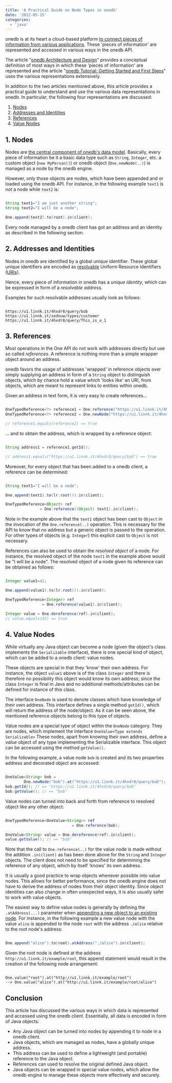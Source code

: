 ```yaml
---
title: 'A Practical Guide on Node Types in onedb'
date: '2012-05-15'
categories:
  - 'java'
---
```


onedb is at its heart a cloud-based platform [to connect pieces of information from various applications](http://maxrohde.com/2012/05/06/introducing-onedb/ 'onedb overview'). These 'pieces of information' are represented and accessed in various ways in the onedb API.

The article "[onedb Architecture and Design](http://maxrohde.com/2012/05/06/onedb-architecture-and-design/ 'onedb architecture and design')" provides a conceptual definition of most ways in which these 'pieces of information' are represented and the article "[onedb Tutorial: Getting Started and First Steps](http://maxrohde.com/2012/05/06/onedb-tutorial/ 'onedb tutorial')" uses the various representations extensively.

In addition to the two articles mentioned above, this article provides a practical guide to understand and use the various data representations in onedb. In particular, the following four representations are discussed:

1. [Nodes](#nodes 'Nodes')
2. [Addresses and Identities](#addresses_and_identities 'Addresses and Identities')
3. [References](#references 'References')
4. [Value Nodes](#value_nodes 'Value Nodes')

## 1\. Nodes

Nodes are [the central component of onedb's data model](http://maxrohde.com/2012/05/06/onedb-architecture-and-design/#datamodel 'onedb data model'). Basically, every piece of information be it a basic data type such as `String`, `Integer`, etc. a custom object (`new MyPerson()`) or onedb object (`One.newNode(..)`) is managed as a node by the onedb engine.

However, only those objects are nodes, which have been appended and or loaded using the onedb API. For instance, in the following example `text1` is _not_ a node while `text2` is:

```java

String text1="I am just another string";
String text2="I will be a node";

One.append(text2).to(root).in(client);
```

Every node managed by a onedb client has got an address and an identity as described in the following section.

## 2\. Addresses and Identities

Nodes in onedb are identified by a global unique identifier. These global unique identifiers are encoded as [resolvable](http://kidehen.typepad.com/kingsley_idehens_typepad/2010/10/what-is-linked-data-really-1.html) Uniform Resource Identifiers ([URIs](http://kurinchilamp.kurinchilion.com/2009/06/uri-url-urn-relation.html)).

Hence, every piece of information in onedb has a _unique identity_, which can be expressed in form of a _resolvable address_.

Examples for such resolvable addresses usually look as follows:

```text

https://u1.linnk.it/4hxdr8/query/bob
https://u1.linnk.it/zednuw/types/customer
https://u1.linnk.it/4hxdr8/query/This_is_a_1
```

## 3\. References

Most operations in the One API do not work with addresses directly but use so called _references_. A reference is nothing more than a simple wrapper object around an address.

onedb favors the usage of addresses 'wrapped' in reference objects over simply supplying an address in form of a `String` object to distinguish objects, which by chance hold a value which 'looks like' an URI, from objects, which are meant to represent links to entities within onedb.

Given an address in text form, it is very easy to create references...

```java

OneTypedReference<?> reference1 = One.reference("https://u1.linnk.it/4hxdr8/query/bob");
OneTypedReference<?> reference2 = One.newNode("https://u1.linnk.it/4hxdr8/query/bob").asReference();

// reference1.equals(reference2) == true
```

... and to obtain the address, which is wrapped by a reference object:

```java

String address1 = reference1.getId();

// address1.equals("https://u1.linnk.it/4hxdr8/query/bob") == true
```

Moreover, for every object that has been added to a onedb client, a reference can be determined:

```java

String text1="I will be a node";

One.append(text1).to(lr.root()).in(client);

OneTypedReference<Object> ref
               = One.reference((Object) text1).in(client);
```

Note in the example above that the `text1` object has been cast to `Object` in the invocation of the `One.reference(..)` operation. This is necessary for the API to know that no address but a generic object is passed to the operation. For other types of objects (e.g. `Integer`) this explicit cast to `Object` is not necessary.

References can also be used to obtain the _resolved object_ of a node. For instance, the resolved object of the node `text1` in the example above would be "I will be a node". The resolved object of a node given its reference can be obtained as follows:

```java

Integer value1=42;

One.append(value1).to(lr.root()).in(client);

OneTypedReference<Integer> ref
                = One.reference(value1).in(client);

Integer value = One.dereference(ref).in(client);
// value.equals(42) == true
```

## 4\. Value Nodes

While virtually any Java object can become a node (given the object's class implements the `Serializable` interface), there is one special kind of object, which can be added to a onedb client: value nodes.

These objects are special in that they 'know' their own address. For instance, the object `value1` above is of the class `Integer` and there is therefore no possibility this object would know its own address; since the class `Integer` is final in Java and no additional methods/attributes can be defined for instance of this class.

The interface `OneNode` is used to denote classes which have knowledge of their own address. This interface defines a single method `getId()`, which will return the address of the node/object. As it can be seen above, the mentioned reference objects belong to this type of objects.

Value nodes are a special type of object within the `OneNode` category. They are nodes, which implement the interface `OneValue<Type extends Serializable>` These nodes, apart from knowing their own address, define a _value_ object of any type implementing the Serializable interface. This object can be accessed using the method `getValue()`.

In the following example, a value node `bob` is created and its two properties address and decorated object are accessed:

```java

OneValue<String> bob =
        One.newNode("bob").at("https://u1.linnk.it/4hxdr8/query/bob");
bob.getId(); // == "https://u1.linnk.it/4hxdr8/query/bob"
bob.getValue(); // == "bob"
```

Value nodes can turned into back and forth from reference to resolved object like any other object:

```java

OneTypedReference<OneValue<String>> ref
                             = One.reference(bob);

OneValue<String> value = One.dereference(ref).in(client);
value.getValue(); // == "bob"
```

Note that the call to `One.reference(..)` for the value node is made without the addition `.in(client)` as has been done above for the `String` and `Integer` objects. The client does not need to be specified for determining the reference of any object, which by itself 'knows' its own address.

It is usually a good practice to wrap objects whenever possible into value nodes. This allows for better performance, since the onedb engine does not have to derive the address of nodes from their object identity. Since object identities can also change in often unexpected ways, it is also usually safer to work with value objects.

The easiest way to define value nodes is generally by defining the `.atAddress(...)` parameter when [appending a new object to an existing node](http://maxrohde.com/2012/05/06/onedb-tutorial/#append 'onedb Tutorial Appending Nodes'). For instance, in the following example a new value node with the value `alice` is appended to the node `root` with the address `./alice` relative to the root node's address:

```java

One.append("alice").to(root).atAddress("./alice").in(client);
```

Given the root node is defined at the address `http://u1.linnk.it/example/root`, this append statement would result in the creation of the following node arrangement:

```text

One.value("root").at("http://u1.linnk.it/example/root")
--> One.value("alice").at("http://u1.linnk.it/example/root/alice")
```

## Conclusion

This article has discussed the various ways in which data is represented and accessed using the onedb client. Essentially, all data is encoded in form of Java objects:

- Any Java object can be turned into nodes by appending it to node in a onedb client.
- Java objects, which are managed as nodes, have a globally unique address.
- This address can be used to define a lightweight (and portable) reference to the Java object.
- References can used to resolve the original defined Java object.
- Java objects can be wrapped in special value nodes, which allow the onedb engine to manage these objects more effectively and securely.
